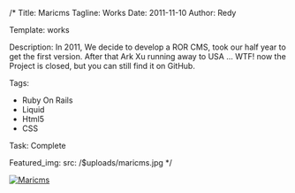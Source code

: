 /*
Title: Maricms
Tagline: Works
Date: 2011-11-10
Author: Redy

Template: works

Description: In 2011, We decide to develop a ROR CMS, took our half year to get the first version. After that Ark Xu running away to USA ... WTF! now the Project is closed, but you can still find it on GitHub.

Tags: 
- Ruby On Rails
- Liquid
- Html5
- CSS 

Task: Complete

Featured_img:
  src: /$uploads/maricms.jpg
*/

<p>
  <a class="lightbox-gallery" href="/$uploads/maricms_1.jpg">
    <img src="/$uploads/maricms_1.jpg" alt="Maricms" />
  </a>
</p>
